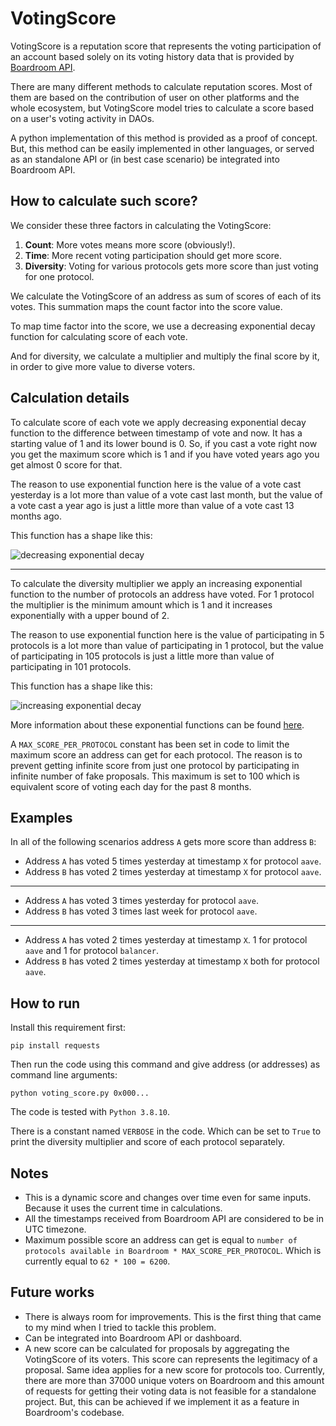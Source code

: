 # VotingScore

VotingScore is a reputation score that represents the voting participation of an account based solely on its voting history data that is provided by [Boardroom API](https://docs.boardroom.info/boardroom-api/boardroom-api).

There are many different methods to calculate reputation scores. Most of them are based on the contribution of user on other platforms and the whole ecosystem, but VotingScore model tries to calculate a score based on a user's voting activity in DAOs.

A python implementation of this method is provided as a proof of concept. But, this method can be easily implemented in other languages, or served as an standalone API or (in best case scenario) be integrated into Boardroom API.

## How to calculate such score?

We consider these three factors in calculating the VotingScore:
1. **Count**: More votes means more score (obviously!).
2. **Time**: More recent voting participation should get more score.
3. **Diversity**: Voting for various protocols gets more score than just voting for one protocol.

We calculate the VotingScore of an address as sum of scores of each of its votes. This summation maps the count factor into the score value.

To map time factor into the score, we use a decreasing exponential decay function for calculating score of each vote.

And for diversity, we calculate a multiplier and multiply the final score by it, in order to give more value to diverse voters.

## Calculation details

To calculate score of each vote we apply decreasing exponential decay function to the difference between timestamp of vote and now. It has a starting value of 1 and its lower bound is 0. So, if you cast a vote right now you get the maximum score which is 1 and if you have voted years ago you get almost 0 score for that.

The reason to use exponential function here is the value of a vote cast yesterday is a lot more than value of a vote cast last month, but the value of a vote cast a year ago is just a little more than value of a vote cast 13 months ago.

This function has a shape like this:

![decreasing exponential decay](https://people.richland.edu/james/lecture/m116/logs/decay.gif)


---
To calculate the diversity multiplier we apply an increasing exponential function to the number of protocols an address have voted. For 1 protocol the multiplier is the minimum amount which is 1 and it increases exponentially with a upper bound of 2.

The reason to use exponential function here is the value of participating in 5 protocols is a lot more than value of participating in 1 protocol, but the value of participating in 105 protocols is just a little more than value of participating in 101 protocols.

This function has a shape like this:

![increasing exponential decay](https://people.richland.edu/james/lecture/m116/logs/decay2.gif)


More information about these exponential functions can be found [here](https://people.richland.edu/james/lecture/m116/logs/models.html).

A `MAX_SCORE_PER_PROTOCOL` constant has been set in code to limit the maximum score an address can get for each protocol. The reason is to prevent getting infinite score from just one protocol by participating in infinite number of fake proposals. This maximum is set to 100 which is equivalent score of voting each day for the past 8 months.

## Examples

In all of the following scenarios address `A` gets more score than address `B`:

- Address `A` has voted 5 times yesterday at timestamp `X` for protocol `aave`.
- Address `B` has voted 2 times yesterday at timestamp `X` for protocol `aave`.

---

- Address `A` has voted 3 times yesterday for protocol `aave`.
- Address `B` has voted 3 times last week for protocol `aave`.

---

- Address `A` has voted 2 times yesterday at timestamp `X`. 1 for protocol `aave` and 1 for protocol `balancer`.
- Address `B` has voted 2 times yesterday at timestamp `X` both for protocol `aave`.


## How to run

Install this requirement first:

```
pip install requests
```

Then run the code using this command and give address (or addresses) as command line arguments:

```
python voting_score.py 0x000...
```

The code is tested with `Python 3.8.10`.

There is a constant named `VERBOSE` in the code. Which can be set to `True` to print the diversity multiplier and score of each protocol separately.

## Notes

* This is a dynamic score and changes over time even for same inputs. Because it uses the current time in calculations.
* All the timestamps received from Boardroom API are considered to be in UTC timezone.
* Maximum possible score an address can get is equal to `number of protocols available in Boardroom * MAX_SCORE_PER_PROTOCOL`. Which is currently equal to `62 * 100 = 6200`.

## Future works

* There is always room for improvements. This is the first thing that came to my mind when I tried to tackle this problem.
* Can be integrated into Boardroom API or dashboard.
* A new score can be calculated for proposals by aggregating the VotingScore of its voters. This score can represents the legitimacy of a proposal. Same idea applies for a new score for protocols too. Currently, there are more than 37000 unique voters on Boardroom and this amount of requests for getting their voting data is not feasible for a standalone project. But, this can be achieved if we implement it as a feature in Boardroom's codebase.

